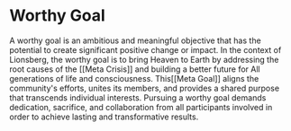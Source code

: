 # Worthy Goal

A worthy goal is an ambitious and meaningful objective that has the potential to create significant positive change or impact. In the context of Lionsberg, the worthy goal is to bring Heaven to Earth by addressing the root causes of the [[Meta Crisis]] and building a better future for All generations of life and consciousness. This[[Meta Goal]] aligns the community's efforts, unites its members, and provides a shared purpose that transcends individual interests. Pursuing a worthy goal demands dedication, sacrifice, and collaboration from all participants involved in order to achieve lasting and transformative results.